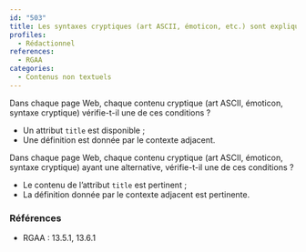```yaml
---
id: "503"
title: Les syntaxes cryptiques (art ASCII, émoticon, etc.) sont expliquées.
profiles:
  - Rédactionnel
references:
  - RGAA
categories:
  - Contenus non textuels
---
```


Dans chaque page Web, chaque contenu cryptique (art ASCII, émoticon, syntaxe cryptique) vérifie-t-il une de ces conditions ?
* Un attribut `title` est disponible ;
* Une définition est donnée par le contexte adjacent.

Dans chaque page Web, chaque contenu cryptique (art ASCII, émoticon, syntaxe cryptique) ayant une alternative, vérifie-t-il une de ces conditions ?
* Le contenu de l’attribut `title` est pertinent ;
* La définition donnée par le contexte adjacent est pertinente.

### Références

*   RGAA : 13.5.1, 13.6.1
